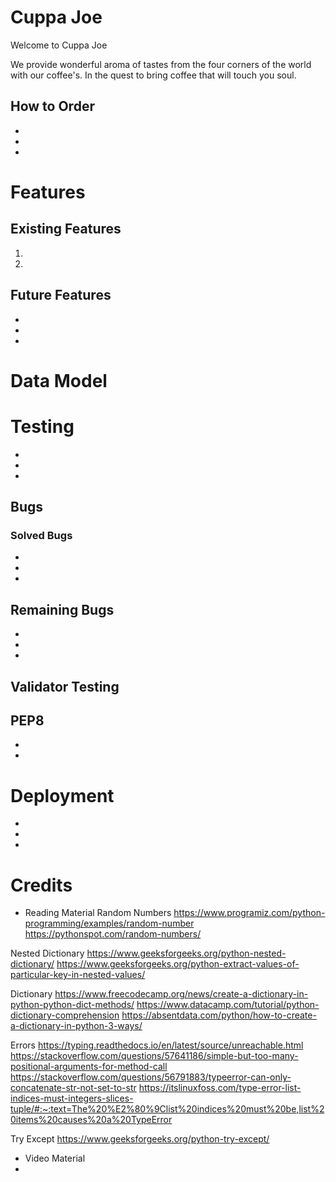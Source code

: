 # Cuppa Joe

Welcome to Cuppa Joe

We provide wonderful aroma of tastes from the four corners of the world with our coffee's. In the quest to bring coffee that will touch you soul. 




## How to Order

- 
- 
- 

# Features

## Existing Features



1. 
2. 

## Future Features
- 
- 
- 


# Data Model





# Testing

- 
- 
- 


## Bugs
### Solved Bugs
- 
- 
- 

## Remaining Bugs
- 
- 
- 


## Validator Testing
PEP8
- 
- 
- 


# Deployment
- 
- 
- 


# Credits
- Reading Material
Random Numbers
    https://www.programiz.com/python-programming/examples/random-number
    https://pythonspot.com/random-numbers/

Nested Dictionary
    https://www.geeksforgeeks.org/python-nested-dictionary/
    https://www.geeksforgeeks.org/python-extract-values-of-particular-key-in-nested-values/

Dictionary
    https://www.freecodecamp.org/news/create-a-dictionary-in-python-python-dict-methods/
    https://www.datacamp.com/tutorial/python-dictionary-comprehension
    https://absentdata.com/python/how-to-create-a-dictionary-in-python-3-ways/

Errors
    https://typing.readthedocs.io/en/latest/source/unreachable.html
    https://stackoverflow.com/questions/57641186/simple-but-too-many-positional-arguments-for-method-call
    https://stackoverflow.com/questions/56791883/typeerror-can-only-concatenate-str-not-set-to-str
    https://itslinuxfoss.com/type-error-list-indices-must-integers-slices-tuple/#:~:text=The%20%E2%80%9Clist%20indices%20must%20be,list%20items%20causes%20a%20TypeError

Try Except
    https://www.geeksforgeeks.org/python-try-except/
 
- Video Material
- 


